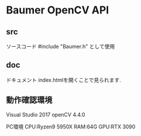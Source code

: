 # Baumer OpenCV API

## src
ソースコード
#include "Baumer.h"
として使用

## doc
ドキュメント
index.htmlを開くことで見られます.

## 動作確認環境
Visual Studio 2017
openCV 4.4.0

PC環境
CPU:Ryzen9 5950X
RAM:64G
GPU:RTX 3090